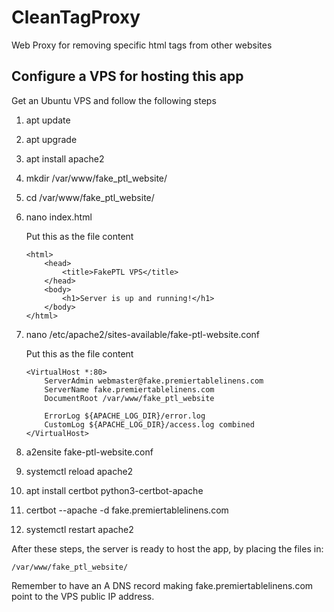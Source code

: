 # CleanTagProxy
Web Proxy for removing specific html tags from other websites

## Configure a VPS for hosting this app
Get an Ubuntu VPS and follow the following steps

1. apt update
2. apt upgrade
3. apt install apache2
4. mkdir /var/www/fake_ptl_website/
5. cd /var/www/fake_ptl_website/
6. nano index.html

    Put this as the file content
    ```
    <html>
        <head>
            <title>FakePTL VPS</title>
        </head>
        <body>
            <h1>Server is up and running!</h1>
        </body>
    </html>
    ```
7. nano /etc/apache2/sites-available/fake-ptl-website.conf

    Put this as the file content
    ```
	<VirtualHost *:80>
		ServerAdmin webmaster@fake.premiertablelinens.com
		ServerName fake.premiertablelinens.com
		DocumentRoot /var/www/fake_ptl_website

		ErrorLog ${APACHE_LOG_DIR}/error.log
		CustomLog ${APACHE_LOG_DIR}/access.log combined
	</VirtualHost>
    ```

8. a2ensite fake-ptl-website.conf
9. systemctl reload apache2
10. apt install certbot python3-certbot-apache
11. certbot --apache -d fake.premiertablelinens.com
12. systemctl restart apache2

After these steps, the server is ready to host the app, by placing the files in:

`/var/www/fake_ptl_website/`

Remember to have an A DNS record making fake.premiertablelinens.com point to the VPS public IP address.
